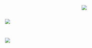 <img align='right' src="https://gpvc.arturio.dev/jsh-me">



</br><p align='center'>
<img src="https://user-images.githubusercontent.com/39688690/118999060-e9aba180-b9c4-11eb-8a97-71fa4c338080.gif"/></p>


</br><p align='center'>
 <img src="https://user-images.githubusercontent.com/39688690/88132335-2c241680-cc1a-11ea-9b9f-492bc4382616.png"/></p>
